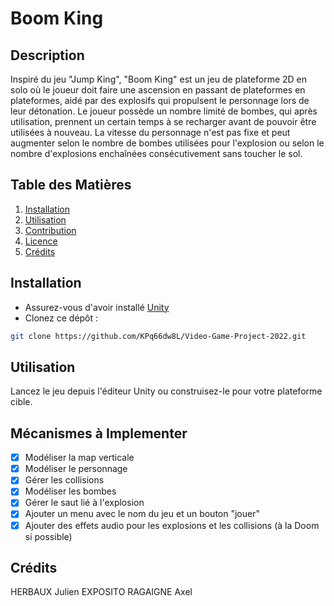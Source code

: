 # Boom King

## Description
Inspiré du jeu "Jump King", "Boom King" est un jeu de plateforme 2D en solo où le joueur doit faire une ascension en passant de plateformes en plateformes, aidé par des explosifs qui propulsent le personnage lors de leur détonation. Le joueur possède un nombre limité de bombes, qui après utilisation, prennent un certain temps à se recharger avant de pouvoir être utilisées à nouveau. La vitesse du personnage n'est pas fixe et peut augmenter selon le nombre de bombes utilisées pour l'explosion ou selon le nombre d'explosions enchaînées consécutivement sans toucher le sol.

## Table des Matières
1. [Installation](#installation)
2. [Utilisation](#utilisation)
3. [Contribution](#contribution)
4. [Licence](#licence)
5. [Crédits](#crédits)

## Installation
- Assurez-vous d'avoir installé [Unity](https://unity.com/)
- Clonez ce dépôt :
```bash
git clone https://github.com/KPq66dw8L/Video-Game-Project-2022.git
```

## Utilisation
Lancez le jeu depuis l'éditeur Unity ou construisez-le pour votre plateforme cible.

## Mécanismes à Implementer
- [x] Modéliser la map verticale 
- [x] Modéliser le personnage
- [x] Gérer les collisions
- [x] Modéliser les bombes
- [x] Gérer le saut lié à l'explosion
- [x] Ajouter un menu avec le nom du jeu et un bouton "jouer"
- [x] Ajouter des effets audio pour les explosions et les collisions (à la Doom si possible)

## Crédits
HERBAUX Julien
EXPOSITO RAGAIGNE Axel
